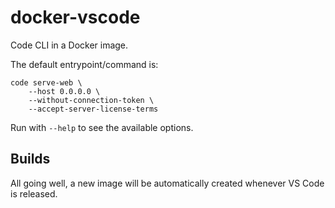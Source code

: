 # docker-vscode

Code CLI in a Docker image.

The default entrypoint/command is:
```
code serve-web \
    --host 0.0.0.0 \
    --without-connection-token \
    --accept-server-license-terms
```

Run with `--help` to see the available options.

## Builds

All going well, a new image will be automatically created whenever VS Code is released.
